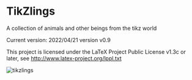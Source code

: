 # TikZlings
A collection of animals and other beings from the tikz world

Current version: 2022/04/21 version v0.9

This project is licensed under the LaTeX Project Public License v1.3c or later, see http://www.latex-project.org/lppl.txt

![tikzlings](https://raw.githubusercontent.com/samcarter/tikzlings/master/Examples/tikzlings.png)



